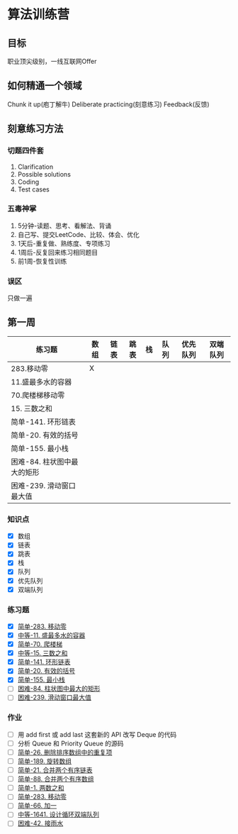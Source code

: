 # 算法训练营
## 目标
职业顶尖级别，一线互联网Offer
## 如何精通一个领域
Chunk it up(庖丁解牛)
Deliberate practicing(刻意练习)
Feedback(反馈)
## 刻意练习方法
### 切题四件套
1. Clarification
2. Possible solutions
3. Coding
4. Test cases
### 五毒神掌
1. 5分钟-读题、思考、看解法、背诵
2. 自己写、提交LeetCode、比较、体会、优化
3. 1天后-重复做、熟练度、专项练习
4. 1周后-反复回来练习相同题目
5. 前1周-恢复性训练
### 误区
只做一遍
## 第一周
|练习题|数组|链表|跳表|栈|队列|优先队列|双端队列|
|---|---|---|---|---|---|---|---|
|283.移动零|X|||||||
|11.盛最多水的容器||||||||
|70.爬楼梯移动零||||||||
|15. 三数之和||||||||
|简单-141. 环形链表||||||||
|简单-20. 有效的括号||||||||
|简单-155. 最小栈||||||||
|困难-84. 柱状图中最大的矩形||||||||
|困难-239. 滑动窗口最大值||||||||

### 知识点
- [x] 数组
- [x] 链表
- [x] 跳表
- [x] 栈
- [x] 队列
- [x] 优先队列
- [x] 双端队列
### 练习题
- [x] [简单-283. 移动零](https://leetcode-cn.com/problems/move-zeroes/)
- [x] [中等-11. 盛最多水的容器](https://leetcode-cn.com/problems/container-with-most-water/)
- [x] [简单-70. 爬楼梯](https://leetcode-cn.com/problems/climbing-stairs/)
- [x] [中等-15. 三数之和](https://leetcode-cn.com/problems/3sum/)
- [x] [简单-141. 环形链表](https://leetcode-cn.com/problems/linked-list-cycle/)
- [x] [简单-20. 有效的括号](https://leetcode-cn.com/problems/valid-parentheses/)
- [x] [简单-155. 最小栈](https://leetcode-cn.com/problems/min-stack/)
- [ ] [困难-84. 柱状图中最大的矩形](https://leetcode-cn.com/problems/largest-rectangle-in-histogram/)
- [ ] [困难-239. 滑动窗口最大值](https://leetcode-cn.com/problems/sliding-window-maximum/)
### 作业
- [ ] 用 add first 或 add last 这套新的 API 改写 Deque 的代码
- [ ] 分析 Queue 和 Priority Queue 的源码
- [ ] [简单-26. 删除排序数组中的重复项](https://leetcode-cn.com/problems/remove-duplicates-from-sorted-array/)
- [ ] [简单-189. 旋转数组](https://leetcode-cn.com/problems/rotate-array/)
- [ ] [简单-21. 合并两个有序链表](https://leetcode-cn.com/problems/merge-two-sorted-lists/)
- [ ] [简单-88. 合并两个有序数组](https://leetcode-cn.com/problems/merge-sorted-array/)
- [ ] [简单-1. 两数之和](https://leetcode-cn.com/problems/two-sum/)
- [ ] [简单-283. 移动零](https://leetcode-cn.com/problems/move-zeroes/)
- [ ] [简单-66. 加一](https://leetcode-cn.com/problems/plus-one/)
- [ ] [中等-1641. 设计循环双端队列](https://leetcode.com/problems/design-circular-deque/)
- [ ] [困难-42. 接雨水](https://leetcode.com/problems/trapping-rain-water/)